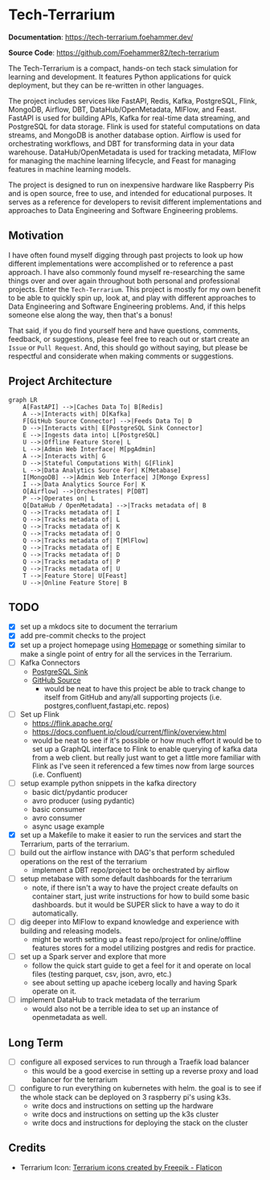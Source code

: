 # Tech-Terrarium

**Documentation**:
<a href="https://tech-terrarium.foehammer.dev/" target="_blank">https://tech-terrarium.foehammer.dev/</a>

**Source Code**:
<a href="https://github.com/Foehammer82/tech-terrarium" target="_blank">https://github.com/Foehammer82/tech-terrarium</a>

The Tech-Terrarium is a compact, hands-on tech stack simulation for learning and development. It features Python
applications for quick deployment, but they can be re-written in other languages.

The project includes services like FastAPI, Redis, Kafka, PostgreSQL, Flink, MongoDB, Airflow, DBT,
DataHub/OpenMetadata, MlFlow, and Feast. FastAPI is used for building APIs, Kafka for real-time data
streaming, and PostgreSQL for data storage. Flink is used for stateful computations on data streams, and MongoDB is
another database option. Airflow is used for orchestrating workflows, and DBT for transforming data in your data
warehouse. DataHub/OpenMetadata is used for tracking metadata, MlFlow for managing the machine learning lifecycle, and
Feast for managing features in machine learning models.

The project is designed to run on inexpensive hardware like Raspberry Pis and is open source, free to use, and intended
for educational purposes. It serves as a reference for developers to revisit different implementations and approaches to
Data Engineering and Software Engineering problems.

## Motivation

I have often found myself digging through past projects to look up how different implementations were accomplished or
to reference a past approach. I have also commonly found myself re-researching the same things over and over again
throughout both personal and professional projects. Enter the `Tech-Terrarium`. This project is mostly for my own
benefit to be able to quickly spin up, look at, and play with different approaches to Data Engineering and Software
Engineering problems. And, if this helps someone else along the way, then that's a bonus!

That said, if you do find yourself here and have questions, comments, feedback, or suggestions, please feel free to
reach out or start create an `Issue` or `Pull Request`.  And, this should go without saying, but please be
respectful and considerate when making comments or suggestions.

## Project Architecture

```mermaid
graph LR
    A[FastAPI] -->|Caches Data To| B[Redis]
    A -->|Interacts with| D[Kafka]
    F[GitHub Source Connector] -->|Feeds Data To| D
    D -->|Interacts with| E[PostgreSQL Sink Connector]
    E -->|Ingests data into| L[PostgreSQL]
    U -->|Offline Feature Store| L
    L -->|Admin Web Interface| M[pgAdmin]
    A -->|Interacts with| G
    D -->|Stateful Computations With| G[Flink]
    L -->|Data Analytics Source For| K[Metabase]
    I[MongoDB] -->|Admin Web Interface| J[Mongo Express]
    I -->|Data Analytics Source For| K
    O[Airflow] -->|Orchestrates| P[DBT]
    P -->|Operates on| L
    Q[DataHub / OpenMetadata] -->|Tracks metadata of| B
    Q -->|Tracks metadata of| I
    Q -->|Tracks metadata of| L
    Q -->|Tracks metadata of| K
    Q -->|Tracks metadata of| O
    Q -->|Tracks metadata of| T[MlFlow]
    Q -->|Tracks metadata of| E
    Q -->|Tracks metadata of| D
    Q -->|Tracks metadata of| P
    Q -->|Tracks metadata of| U
    T -->|Feature Store| U[Feast]
    U -->|Online Feature Store| B
```

## TODO

- [x] set up a mkdocs site to document the terrarium
- [x] add pre-commit checks to the project
- [x] set up a project homepage using [Homepage](https://github.com/gethomepage/homepage) or something similar to make a
  single point of entry for all the services in the Terrarium.
- [ ] Kafka Connectors
    - [PostgreSQL Sink](https://docs.confluent.io/cloud/current/connectors/cc-postgresql-sink.html)
    - [GitHub Source](https://docs.confluent.io/cloud/current/connectors/cc-github-source.html)
        - would be neat to have this project be able to track change to itself from GitHub and any/all supporting
          projects (i.e. postgres,confluent,fastapi,etc. repos)
- [ ] Set up Flink
    - https://flink.apache.org/
    - https://docs.confluent.io/cloud/current/flink/overview.html
    - would be neat to see if it's possible or how much effort it would be to set up a GraphQL interface to Flink to
      enable querying of kafka data from a web client. but really just want to get a little more familiar with Flink as
      I've seen it referenced a few times now from large sources (i.e. Confluent)
- [ ] setup example python snippets in the kafka directory
    - basic dict/pydantic producer
    - avro producer (using pydantic)
    - basic consumer
    - avro consumer
    - async usage example
- [x] set up a Makefile to make it easier to run the services and start the Terrarium, parts of the terrarium.
- [ ] build out the airflow instance with DAG's that perform scheduled operations on the rest of the terrarium
    - implement a DBT repo/project to be orchestrated by airflow
- [ ] setup metabase with some default dashboards for the terrarium
    - note, if there isn't a way to have the project create defaults on container start, just write instructions for how
      to build some basic dashboards. but it would be SUPER slick to have a way to do it automatically.
- [ ] dig deeper into MlFlow to expand knowledge and experience with building and releasing models.
    - might be worth setting up a feast repo/project for online/offline features stores for a model utilizing postgres
      and redis for practice.
- [ ] set up a Spark server and explore that more
    - follow the quick start guide to get a feel for it and operate on local files (testing parquet, csv, json, avro,
      etc.)
    - see about setting up apache iceberg locally and having Spark operate on it.
- [ ] implement DataHub to track metadata of the terrarium
    - would also not be a terrible idea to set up an instance of openmetadata as well.

## Long Term

- [ ] configure all exposed services to run through a Traefik load balancer
    - this would be a good exercise in setting up a reverse proxy and load balancer for the terrarium
- [ ] configure to run everything on kubernetes with helm. the goal is to see if the whole stack can be deployed on 3
  raspberry pi's using k3s.
    - write docs and instructions on setting up the hardware
    - write docs and instructions on setting up the k3s cluster
    - write docs and instructions for deploying the stack on the cluster

## Credits

- Terrarium Icon: <a href="https://www.flaticon.com/free-icons/terrarium" title="terrarium icons">Terrarium icons
  created by Freepik - Flaticon</a>